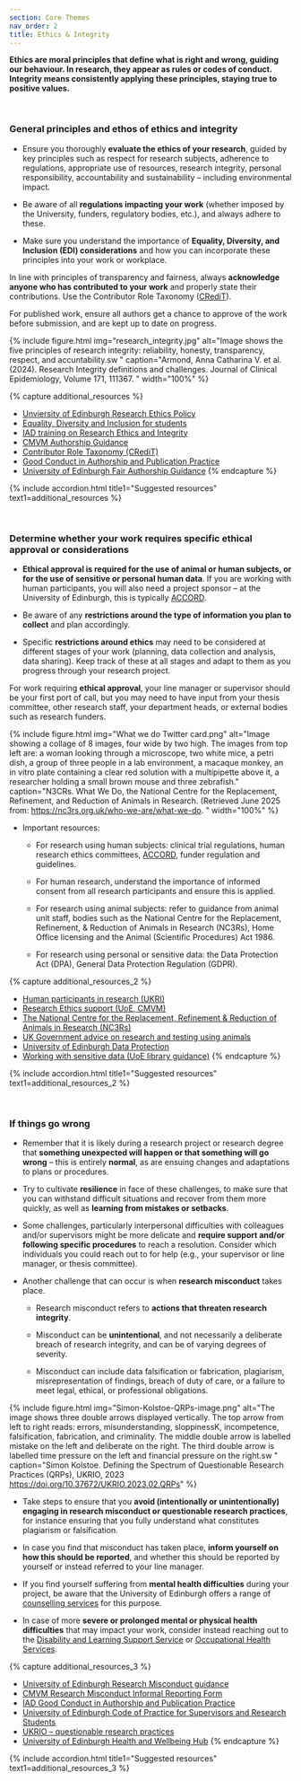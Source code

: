 ```yaml
---
section: Core Themes
nav_order: 2
title: Ethics & Integrity
---
```


**Ethics are moral principles that define what is right and wrong, guiding our behaviour. In research, they appear as rules or codes of conduct. Integrity means consistently applying these principles, staying true to positive values.**

 

### General principles and ethos of ethics and integrity

- Ensure you thoroughly **evaluate the ethics of your research**, guided by key principles such as respect for research subjects, adherence to regulations, appropriate use of resources, research integrity, personal responsibility, accountability and sustainability – including environmental impact. 

- Be aware of all **regulations impacting your work** (whether imposed by the University, funders, regulatory bodies, etc.), and always adhere to these. 

- Make sure you understand the importance of **Equality, Diversity, and Inclusion (EDI) considerations** and how you can incorporate these principles into your work or workplace. 

In line with principles of transparency and fairness, always **acknowledge anyone who has contributed to your work** and properly state their contributions. Use the Contributor Role Taxonomy ([CRediT](https://credit.niso.org/)). 

For published work, ensure all authors get a chance to approve of the work before submission, and are kept up to date on progress. 

{% include figure.html img="research_integrity.jpg" alt="Image shows the five principles of research integrity: reliability, honesty, transparency, respect, and accuntability.sw  " caption="Armond, Anna Catharina V. et al. (2024). Research Integrity definitions and challenges. Journal of Clinical Epidemiology, Volume 171, 111367.
" width="100%" %}

{% capture additional_resources %}
- [Unviersity of Edinburgh Research Ethics Policy](https://uoe.sharepoint.com/sites/PolicyRepository/Shared%20Documents/Forms/AllItems.aspx?id=%2Fsites%2FPolicyRepository%2FShared%20Documents%2FResearch%5FEthics%5FPolicy%2Epdf&parent=%2Fsites%2FPolicyRepository%2FShared%20Documents&p=true&ga=1)
- [Equality, Diversity and Inclusion for students](https://equality-diversity.ed.ac.uk/students)
- [IAD training on Research Ethics and Integrity](https://institute-academic-development.ed.ac.uk/postgraduate/doctoral/courses/online-courses/research-ethics)
- [CMVM Authorship Guidance](https://medicine-vet-medicine.ed.ac.uk/our-research/cmvm-research-support/research-culture-hub/acknowledgements)
- [Contributor Role Taxonomy (CRediT)](https://credit.niso.org/)
- [Good Conduct in Authorship and Publication Practice](https://www.docs.hss.ed.ac.uk/iad/Researchers/Research_staff/Good_conduct_in_authorship_and_publication_practice_an_introductory_guide.pdf)
- [University of Edinburgh Fair Authorship Guidance](https://library.ed.ac.uk/research-support/publishing-your-research/fair-authorship-guidance)
{% endcapture %}

{% include accordion.html title1="Suggested resources" text1=additional_resources %}

 

### Determine whether your work requires specific ethical approval or considerations
- **Ethical approval is required for the use of animal or human subjects, or for the use of sensitive or personal human data**. If you are working with human participants, you will also need a project sponsor – at the University of Edinburgh, this is typically [ACCORD](https://accord.scot). 

- Be aware of any **restrictions around the type of information you plan to collect** and plan accordingly. 

- Specific **restrictions around ethics** may need to be considered at different stages of your work (planning, data collection and analysis, data sharing). Keep track of these at all stages and adapt to them as you progress through your research project. 

For work requiring **ethical approval**, your line manager or supervisor should be your first port of call, but you may need to have input from your thesis committee, other research staff, your department heads, or external bodies such as research funders. 

{% include figure.html img="What we do Twitter card.png" alt="Image showing a collage of 8 images, four wide by two high. The images from top left are: a woman looking through a microscope, two white mice, a petri dish, a group of three people in a lab environment, a macaque monkey, an in vitro plate containing a clear red solution with a multipipette above it, a researcher holding a small brown mouse and three zebrafish." caption="N3CRs. What We Do, the National Centre for the Replacement, Refinement, and Reduction of Animals in Research. (Retrieved June 2025 from: https://nc3rs.org.uk/who-we-are/what-we-do.
" width="100%" %}

- Important resources: 

  - For research using human subjects: clinical trial regulations, human research ethics committees, [ACCORD](https://accord.scot), funder regulation and guidelines. 

  - For human research, understand the importance of informed consent from all research participants and ensure this is applied. 

  - For research using animal subjects: refer to guidance from animal unit staff, bodies such as the National Centre for the Replacement, Refinement, & Reduction of Animals in Research (NC3Rs), Home Office licensing and the Animal (Scientific Procedures) Act 1986. 

  - For research using personal or sensitive data: the Data Protection Act (DPA), General Data Protection Regulation (GDPR).

{% capture additional_resources_2 %}
- [Human participants in research (UKRI)](https://www.ukri.org/manage-your-award/good-research-resource-hub/human-research-participants/)
- [Research Ethics support (UoE, CMVM)](https://medicine-vet-medicine.ed.ac.uk/our-research/cmvm-research-support/research-ethics-integrity/research-ethics-support)
- [The National Centre for the Replacement, Refinement & Reduction of Animals in Research (NC3Rs)](https://nc3rs.org.uk/)
- [UK Government advice on research and testing using animals](https://www.gov.uk/guidance/research-and-testing-using-animals)
- [University of Edinburgh Data Protection](https://data-protection.ed.ac.uk/)
- [Working with sensitive data (UoE library guidance)](https://library.ed.ac.uk/research-support/research-data-service/during/sensitive-data)
{% endcapture %}

{% include accordion.html title1="Suggested resources" text1=additional_resources_2 %}

 

### If things go wrong

- Remember that it is likely during a research project or research degree that **something unexpected will happen or that something will go wrong** – this is entirely **normal**, as are ensuing changes and adaptations to plans or procedures.  

- Try to cultivate **resilience** in face of these challenges, to make sure that you can withstand difficult situations and recover from them more quickly, as well as **learning from mistakes or setbacks**. 

- Some challenges, particularly interpersonal difficulties with colleagues and/or supervisors might be more delicate and **require support and/or following specific procedures** to reach a resolution. Consider which individuals you could reach out to for help (e.g., your supervisor or line manager, or thesis committee). 

- Another challenge that can occur is when **research misconduct** takes place.

  - Research misconduct refers to **actions that threaten research integrity**. 

  - Misconduct can be **unintentional**, and not necessarily a deliberate breach of research integrity, and can be of varying degrees of severity. 

  - Misconduct can include data falsification or fabrication, plagiarism, misrepresentation of findings, breach of duty of care, or a failure to meet legal, ethical, or professional obligations.  

{% include figure.html img="Simon-Kolstoe-QRPs-image.png" alt="The image shows three double arrows displayed vertically. The top arrow from left to right reads: errors, misunderstanding, sloppinessK, incompetence, falsification, fabrication, and criminality. The middle double arrow is labelled mistake on the left and deliberate on the right. The third double arrow is labelled time pressure on the left and financial pressure on the right.sw  " caption="Simon Kolstoe. Defining the Spectrum of Questionable Research Practices (QRPs), UKRIO, 2023 https://doi.org/10.37672/UKRIO.2023.02.QRPs" %}
- Take steps to ensure that you **avoid (intentionally or unintentionally) engaging in research misconduct or questionable research practices**, for instance ensuring that you fully understand what constitutes plagiarism or falsification.  

- In case you find that misconduct has taken place, **inform yourself on how this should be reported**, and whether this should be reported by yourself or instead referred to your line manager. 

- If you find yourself suffering from **mental health difficulties** during your project, be aware that the University of Edinburgh offers a range of [counselling services](https://student-counselling.ed.ac.uk/) for this purpose. 

- In case of more **severe or prolonged mental or physical health difficulties** that may impact your work, consider instead reaching out to the [Disability and Learning Support Service](https://disability-learning-support-service.ed.ac.uk/) or [Occupational Health Services](https://health-safety.ed.ac.uk/occupational-health).

{% capture additional_resources_3 %}
- [University of Edinburgh Research Misconduct guidance](https://research-office.ed.ac.uk/research-integrity/research-misconduct)
- [CMVM Research Misconduct Informal Reporting Form](https://medicine-vet-medicine.ed.ac.uk/our-research/cmvm-research-support/research-ethics-integrity/research-misconduct-reporting-form?check_logged_in=1)
- [IAD Good Conduct in Authorship and Publication Practice](https://www.docs.hss.ed.ac.uk/iad/Researchers/Research_staff/Good_conduct_in_authorship_and_publication_practice_an_introductory_guide.pdf)
- [University of Edinburgh Code of Practice for Supervisors and Research Students](https://www.ed.ac.uk/files/atoms/files/copsupervisorsresearchstudents.pdf)
- [UKRIO – questionable research practices](https://ukrio.org/ukrio-resources/questionable-research-practices/)
- [University of Edinburgh Health and Wellbeing Hub](https://www.ed.ac.uk/staff/health-wellbeing)
{% endcapture %}

{% include accordion.html title1="Suggested resources" text1=additional_resources_3 %}
